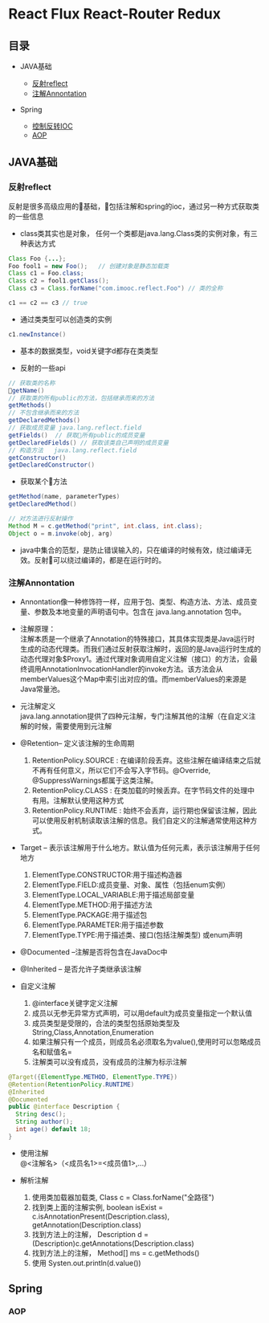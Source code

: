 # React Flux React-Router Redux

## 目录

- JAVA基础
  - [反射reflect](#反射reflect)
  - [注解Annontation](#注解Annontation)
  
- Spring
  - [控制反转IOC](#控制反转IOC)
  - [AOP](#AOP)
  
## JAVA基础

### 反射reflect

反射是很多高级应用的基础，包括注解和spring的ioc，通过另一种方式获取类的一些信息

* class类其实也是对象， 任何一个类都是java.lang.Class类的实例对象，有三种表达方式

```java
Class Foo {...};
Foo fool1 = new Foo();   // 创建对象是静态加载类
Class c1 = Foo.class;
Class c2 = fool1.getClass();
Class c3 = Class.forName("com.imooc.reflect.Foo") // 类的全称

c1 == c2 == c3 // true
```
* 通过类类型可以创造类的实例

```java
c1.newInstance()
```

* 基本的数据类型，void关键字d都存在类类型

* 反射的一些api

```java
// 获取类的名称
getName()
// 获取类的所有public的方法，包括继承而来的方法
getMethods()
// 不包含继承而来的方法
getDeclaredMethods()
// 获取成员变量 java.lang.reflect.field
getFields()  // 获取所有public的成员变量
getDeclaredFields() // 获取该类自己声明的成员变量
// 构造方法   java.lang.reflect.field
getConstructor()
getDeclaredConstructor()
```
* 获取某个方法
```java
getMethod(name, parameterTypes)
getDeclaredMethod()

// 对方法进行反射操作
Method M = c.getMethod("print", int.class, int.class);
Object o = m.invoke(obj, arg)
```

* java中集合的范型，是防止错误输入的，只在编译的时候有效，绕过编译无效。反射可以绕过编译的，都是在运行时的。

### 注解Annontation

* Annontation像一种修饰符一样，应用于包、类型、构造方法、方法、成员变量、参数及本地变量的声明语句中。包含在 java.lang.annotation 包中。

* 注解原理：  
注解本质是一个继承了Annotation的特殊接口，其具体实现类是Java运行时生成的动态代理类。而我们通过反射获取注解时，返回的是Java运行时生成的动态代理对象$Proxy1。通过代理对象调用自定义注解（接口）的方法，会最终调用AnnotationInvocationHandler的invoke方法。该方法会从memberValues这个Map中索引出对应的值。而memberValues的来源是Java常量池。

* 元注解定义  
java.lang.annotation提供了四种元注解，专门注解其他的注解（在自定义注解的时候，需要使用到元注解

* @Retention– 定义该注解的生命周期
  1. RetentionPolicy.SOURCE : 在编译阶段丢弃。这些注解在编译结束之后就不再有任何意义，所以它们不会写入字节码。@Override, @SuppressWarnings都属于这类注解。
  2. RetentionPolicy.CLASS : 在类加载的时候丢弃。在字节码文件的处理中有用。注解默认使用这种方式
  3. RetentionPolicy.RUNTIME : 始终不会丢弃，运行期也保留该注解，因此可以使用反射机制读取该注解的信息。我们自定义的注解通常使用这种方式。

* Target – 表示该注解用于什么地方。默认值为任何元素，表示该注解用于任何地方
  1. ElementType.CONSTRUCTOR:用于描述构造器
  2. ElementType.FIELD:成员变量、对象、属性（包括enum实例）
  3. ElementType.LOCAL_VARIABLE:用于描述局部变量
  4. ElementType.METHOD:用于描述方法
  5. ElementType.PACKAGE:用于描述包
  6. ElementType.PARAMETER:用于描述参数
  7. ElementType.TYPE:用于描述类、接口(包括注解类型) 或enum声明

* @Documented –注解是否将包含在JavaDoc中

* @Inherited – 是否允许子类继承该注解

* 自定义注解
  1. @interface关键字定义注解
  2. 成员以无参无异常方式声明，可以用default为成员变量指定一个默认值
  3. 成员类型是受限的，合法的类型包括原始类型及String,Class,Annotation,Enumeration
  4. 如果注解只有一个成员，则成员名必须取名为value(),使用时可以忽略成员名和赋值名=
  5. 注解类可以没有成员，没有成员的注解为标示注解
```java
@Target({ElementType.METHOD, ElementType.TYPE})
@Retention(RetentionPolicy.RUNTIME)
@Inherited
@Documented
public @interface Description {
  String desc();
  String author();
  int age() default 18;
}
```

* 使用注解  
@<注解名>（<成员名1>=<成员值1>,...）

* 解析注解
  1. 使用类加载器加载类, Class c = Class.forName("全路径")
  2. 找到类上面的注解实例, boolean isExist = c.isAnnotationPresent(Description.class), getAnnotation(Description.class)
  3. 找到方法上的注解， Description d =  (Description)c.getAnnotations(Description.class)
  4. 找到方法上的注解， Method[] ms = c.getMethods()
  5. 使用 Systen.out.println(d.value())

## Spring

### 
### AOP

